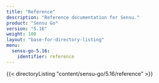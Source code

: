 ```yaml
---
title: "Reference"
description: "Reference documentation for Sensu."
product: "Sensu Go"
version: "5.16"
weight: 100
layout: "base-for-directory-listing"
menu:
  sensu-go-5.16:
    identifier: reference
---
```


{{< directoryListing "content/sensu-go/5.16/reference" >}}
